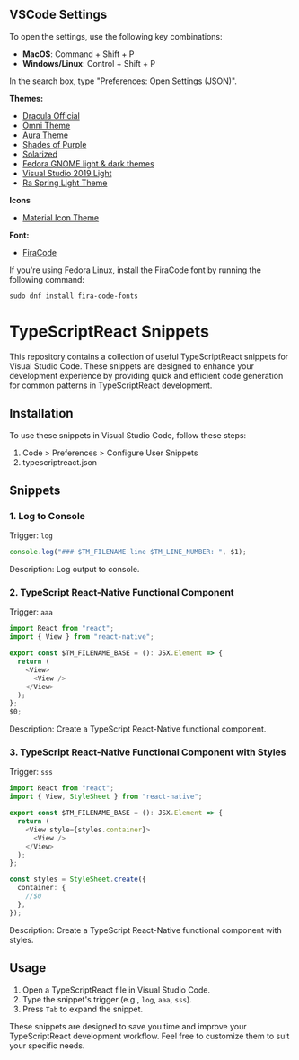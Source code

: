 ## VSCode Settings

To open the settings, use the following key combinations:

- **MacOS**: Command + Shift + P
- **Windows/Linux**: Control + Shift + P

In the search box, type "Preferences: Open Settings (JSON)".

**Themes:**

- [Dracula Official](https://marketplace.visualstudio.com/items?itemName=dracula-theme.theme-dracula)
- [Omni Theme](https://marketplace.visualstudio.com/items?itemName=rocketseat.theme-omni)
- [Aura Theme](https://marketplace.visualstudio.com/items?itemName=DaltonMenezes.aura-theme)
- [Shades of Purple](https://marketplace.visualstudio.com/items?itemName=ahmadawais.shades-of-purple)
- [Solarized](https://marketplace.visualstudio.com/items?itemName=ryanolsonx.solarized)
- [Fedora GNOME light & dark themes](https://marketplace.visualstudio.com/items?itemName=olifink.fedora-gnome-light-dark)
- [Visual Studio 2019 Light](https://marketplace.visualstudio.com/items?itemName=ms-dotnettools.csharp)
- [Ra Spring Light Theme](https://marketplace.visualstudio.com/items?itemName=rahmanyerli.ra-spring)

**Icons**

- [Material Icon Theme](https://marketplace.visualstudio.com/items?itemName=PKief.material-icon-theme)

**Font:**

- [FiraCode](https://marketplace.visualstudio.com/items?itemName=SeyyedKhandon.firacode)

If you're using Fedora Linux, install the FiraCode font by running the following command:

```shell
sudo dnf install fira-code-fonts
```

# TypeScriptReact Snippets

This repository contains a collection of useful TypeScriptReact snippets for Visual Studio Code. These snippets are designed to enhance your development experience by providing quick and efficient code generation for common patterns in TypeScriptReact development.

## Installation

To use these snippets in Visual Studio Code, follow these steps:

1. Code > Preferences > Configure User Snippets
2. typescriptreact.json

## Snippets

### 1. Log to Console

Trigger: `log`

```typescript
console.log("### $TM_FILENAME line $TM_LINE_NUMBER: ", $1);
```

Description: Log output to console.

### 2. TypeScript React-Native Functional Component

Trigger: `aaa`

```typescript
import React from "react";
import { View } from "react-native";

export const $TM_FILENAME_BASE = (): JSX.Element => {
  return (
    <View>
      <View />
    </View>
  );
};
$0;
```

Description: Create a TypeScript React-Native functional component.

### 3. TypeScript React-Native Functional Component with Styles

Trigger: `sss`

```typescript
import React from "react";
import { View, StyleSheet } from "react-native";

export const $TM_FILENAME_BASE = (): JSX.Element => {
  return (
    <View style={styles.container}>
      <View />
    </View>
  );
};

const styles = StyleSheet.create({
  container: {
    //$0
  },
});
```

Description: Create a TypeScript React-Native functional component with styles.

## Usage

1. Open a TypeScriptReact file in Visual Studio Code.
2. Type the snippet's trigger (e.g., `log`, `aaa`, `sss`).
3. Press `Tab` to expand the snippet.

These snippets are designed to save you time and improve your TypeScriptReact development workflow. Feel free to customize them to suit your specific needs.
